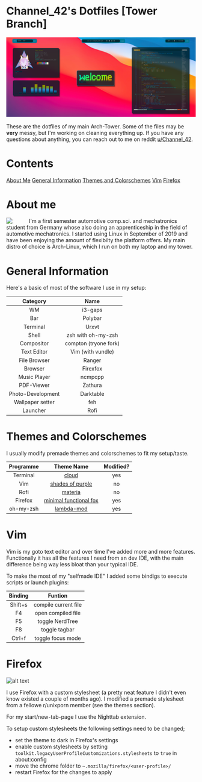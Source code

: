 # Channel_42's Dotfiles [Tower Branch]

![alt text](https://github.com/channel-42/dotfiles/blob/tower_branch/.resources/screenshot1.png "Screenshot of my desktop")

These are the dotfiles of my main Arch-Tower. Some of the files may be **very** messy, but I'm working on cleaning everything up. If you have any questions about anything, you can reach out to me on reddit [u/Channel_42](https://www.reddit.com/user/Channel_42).

# Contents
[About Me](#about-me)
[General Information](#general-information)
[Themes and Colorschemes](#themes-and-colorschemes)
[Vim](#vim)
[Firefox](#firefox)


# About me

<img align="left" border="0" padding="4" src="https://github.com/channel-42/dotfiles/blob/master/Pictures/arch_senko.png" width="60">
I'm a first semester automotive comp.sci. and mechatronics student from Germany whose also doing an apprenticeship in the field of automotive mechatronics.   
I started using Linux in September of 2019 and have been enjoying the amount of flexibilty the platform offers. My main distro of choice is Arch-Linux, which I run on both my laptop and my tower.   

# General Information

Here's a basic of most of the software I use in my setup:

| Category | Name |
|:--------:|:----:|
|WM| i3-gaps|
|Bar|Polybar|
|Terminal|Urxvt|
|Shell|zsh with oh-my-zsh|
|Compositor|compton (tryone fork)|
|Text Editor|Vim (with vundle)|
|File Browser|Ranger|
|Browser|Firexfox|
|Music Player|ncmpcpp|
|PDF-Viewer|Zathura|
|Photo-Development|Darktable|
|Wallpaper setter|feh|
|Launcher|Rofi|

# Themes and Colorschemes

I usually modify premade themes and colorschemes to fit my setup/taste.

| Programme | Theme Name | Modified? |
|:--------:|:----:|:-------:|
|Terminal|[cloud](http://terminal.sexy/#AAAA____Iign1ajjnHXdmJiuZUqWYlVmqdHf5uvlXW90zXScY7CwwMDdV4a8PzRChJ2i2dbP)|yes|
|Vim|[shades of purple](https://github.com/Rigellute/shades-of-purple.vim)|no|
|Rofi|[materia](https://github.com/DefunctLizard/materia-rofi-theme/blob/master/README.md)|no|
|Firefox|[minimal functional fox](https:/a/github.com/turing753/minimal-functional-fox)|yes|
|oh-my-zsh|[lambda-mod](https://github.com/halfo/lambda-mod-zsh-theme)|yes|

# Vim 

Vim is my goto text editor and over time I've added more and more features. Functionally it has all the features I need from an dev IDE, with the main difference being way less bloat than your typical IDE.

To make the most of my "selfmade IDE" I added some bindigs to execute scripts or launch plugins:

| Binding | Funtion | 
|:--------:|:----:|
|Shift+s|compile current file|
|F4| open compiled file|
|F5| toggle NerdTree|
|F8| toggle tagbar|
|Ctrl+f| toggle focus mode|


# Firefox

![alt text](https://github.com/channel-42/dotfiles/blob/master/screenshot2.png "Screenshot of Firefox")

I use Firefox with a custom stylesheet (a pretty neat feature I didn't even know existed a couple of months ago). I modified a premade stylesheet from a fellowe r/unixporn member (see the themes section).

For my start/new-tab-page I use the Nighttab extension.

To setup custom stylesheets the following settings need to be changed;
- set the theme to dark in Firefox's settings
- enable custom stylesheets by setting `toolkit.legacyUserProfileCustomizations.stylesheets` to `true` in about:config
- move the chrome folder to `~.mozilla/firefox/<user-profile>/`
- restart Firefox for the changes to apply

